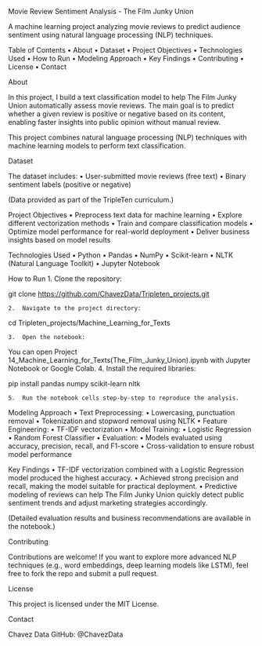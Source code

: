 Movie Review Sentiment Analysis - The Film Junky Union

A machine learning project analyzing movie reviews to predict audience sentiment using natural language processing (NLP) techniques.

Table of Contents
	•	About
	•	Dataset
	•	Project Objectives
	•	Technologies Used
	•	How to Run
	•	Modeling Approach
	•	Key Findings
	•	Contributing
	•	License
	•	Contact

About

In this project, I build a text classification model to help The Film Junky Union automatically assess movie reviews.
The main goal is to predict whether a given review is positive or negative based on its content, enabling faster insights into public opinion without manual review.

This project combines natural language processing (NLP) techniques with machine learning models to perform text classification.

Dataset

The dataset includes:
	•	User-submitted movie reviews (free text)
	•	Binary sentiment labels (positive or negative)

(Data provided as part of the TripleTen curriculum.)

Project Objectives
	•	Preprocess text data for machine learning
	•	Explore different vectorization methods
	•	Train and compare classification models
	•	Optimize model performance for real-world deployment
	•	Deliver business insights based on model results

Technologies Used
	•	Python
	•	Pandas
	•	NumPy
	•	Scikit-learn
	•	NLTK (Natural Language Toolkit)
	•	Jupyter Notebook

How to Run
	1.	Clone the repository:

git clone https://github.com/ChavezData/Tripleten_projects.git

	2.	Navigate to the project directory:

cd Tripleten_projects/Machine_Learning_for_Texts

	3.	Open the notebook:

You can open Project 14_Machine_Learning_for_Texts(The_Film_Junky_Union).ipynb with Jupyter Notebook or Google Colab.
	4.	Install the required libraries:

pip install pandas numpy scikit-learn nltk

	5.	Run the notebook cells step-by-step to reproduce the analysis.

Modeling Approach
	•	Text Preprocessing:
	•	Lowercasing, punctuation removal
	•	Tokenization and stopword removal using NLTK
	•	Feature Engineering:
	•	TF-IDF vectorization
	•	Model Training:
	•	Logistic Regression
	•	Random Forest Classifier
	•	Evaluation:
	•	Models evaluated using accuracy, precision, recall, and F1-score
	•	Cross-validation to ensure robust model performance

Key Findings
	•	TF-IDF vectorization combined with a Logistic Regression model produced the highest accuracy.
	•	Achieved strong precision and recall, making the model suitable for practical deployment.
	•	Predictive modeling of reviews can help The Film Junky Union quickly detect public sentiment trends and adjust marketing strategies accordingly.

(Detailed evaluation results and business recommendations are available in the notebook.)

Contributing

Contributions are welcome!
If you want to explore more advanced NLP techniques (e.g., word embeddings, deep learning models like LSTM), feel free to fork the repo and submit a pull request.

License

This project is licensed under the MIT License.

Contact

Chavez Data
GitHub: @ChavezData
